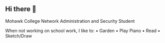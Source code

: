 ## Hi there 👋 

Mohawk College Network Administration and Security Student 
  
  When not working on school work, I like to:
      • Garden
      • Play Piano
      • Read
      • Sketch/Draw      
      
      
      
<!--
**Ethan-Lacey/Ethan-Lacey** is a ✨ _special_ ✨ repository because its `README.md` (this file) appears on your GitHub profile.

Here are some ideas to get you started:

- 🔭 I’m currently working on ...
- 🌱 I’m currently learning ...
- 👯 I’m looking to collaborate on ...
- 🤔 I’m looking for help with ...
- 💬 Ask me about ...
- 📫 How to reach me: ...
- 😄 Pronouns: ...
- ⚡ Fun fact: ...
-->

